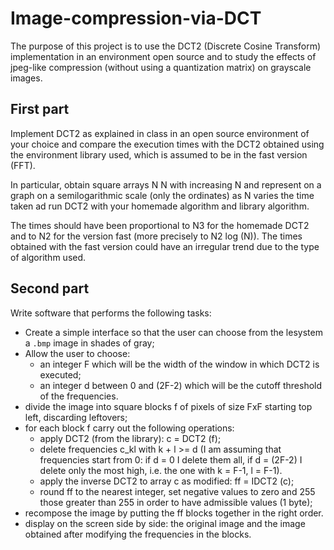 # Image-compression-via-DCT

The purpose of this project is to use the DCT2 (Discrete Cosine Transform) implementation in an environment
open source and to study the effects of jpeg-like compression (without using a
quantization matrix) on grayscale images.

## First part
Implement DCT2 as explained in class in an open source environment of your choice
and compare the execution times with the DCT2 obtained using the environment library
used, which is assumed to be in the fast version (FFT).

In particular, obtain square arrays N N with increasing N and represent on a
graph on a semilogarithmic scale (only the ordinates) as N varies the time taken ad
run DCT2 with your homemade algorithm and library algorithm.

The times should have been proportional to N3 for the homemade DCT2 and to N2 for the version
fast (more precisely to N2 log (N)). The times obtained with the fast version could have
an irregular trend due to the type of algorithm used.

## Second part
Write software that performs the following tasks:
- Create a simple interface so that the user can choose from the lesystem
a `.bmp` image in shades of gray;
- Allow the user to choose:
    - an integer F which will be the width of the window in which DCT2 is executed;
    - an integer d between 0 and (2F-2) which will be the cutoff threshold of the frequencies.
- divide the image into square blocks f of pixels of size FxF starting
top left, discarding leftovers;
- for each block f carry out the following operations:
    - apply DCT2 (from the library): c = DCT2 (f);
    - delete frequencies c_kl with k + l >= d (I am assuming that frequencies
    start from 0: if d = 0 I delete them all, if d = (2F-2) I delete only the most
    high, i.e. the one with k = F-1, l = F-1).
    - apply the inverse DCT2 to array c as modified: ff = IDCT2 (c);
    - round ff to the nearest integer, set negative values to zero and 255
    those greater than 255 in order to have admissible values (1 byte);
- recompose the image by putting the ff blocks together in the right order.
- display on the screen side by side: the original image and the image obtained
after modifying the frequencies in the blocks.
